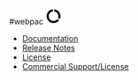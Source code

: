 #webpac <img src="icons/icon.png" width="30">

- [Documentation](https://github.com/proemmer/webpac-docs)
- [Release Notes](https://github.com/proemmer/webpac/releases)
- [License](LICENSE.md)
- [Commercial Support/License](http://www.insite-gmbh.de/kontakt.html)


